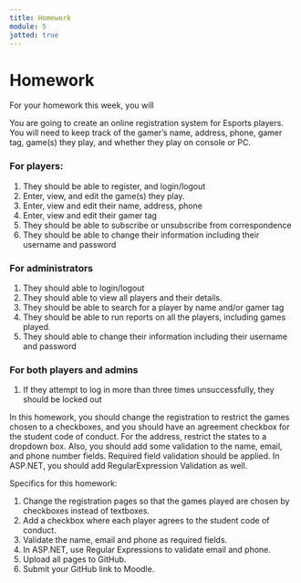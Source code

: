 ```yaml
---
title: Homework
module: 5
jotted: true
---
```


# Homework

For your homework this week, you will

You are going to create an online registration system for Esports players. You will need to keep track of the
gamer’s name, address, phone, gamer tag, game(s) they play, and whether they play on console or PC. 

### For players:

1. They should be able to register, and login/logout
2. Enter, view, and edit the game(s) they play.
3. Enter, view and edit their name, address, phone
4. Enter, view and edit their gamer tag
5. They should be able to subscribe or unsubscribe from correspondence
6. They should be able to change their information including their username and password

### For administrators

1. They should able to login/logout
2. They should able to view all players and their details.
3. They should be able to search for a player by name and/or gamer tag
4. They should be able to run reports on all the players, including games played.
5. They should able to change their information including their username and password

### For both players and admins

1. If they attempt to log in more than three times unsuccessfully, they should be locked out

In this homework, you should change the registration to restrict the games chosen to a checkboxes, and you should have an agreement checkbox for the student code of conduct.  For the address, restrict the states to a dropdown box.  Also, you should add some validation to the name, email, and phone number fields.  Required field validation should be applied.  In ASP.NET, you should add RegularExpression Validation as well.

Specifics for this homework:

1. Change the registration pages so that the games played are chosen by checkboxes instead of  textboxes.
2. Add a checkbox where each player agrees to the student code of conduct.
3. Validate the name, email and phone as required fields.
4. In ASP.NET, use Regular Expressions to validate email and phone.
5. Upload all pages to GitHub.
6. Submit your GitHub link to Moodle.